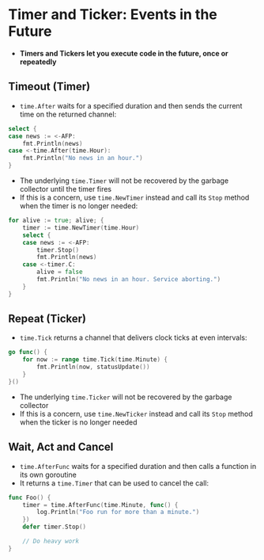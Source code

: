 # Timer and Ticker: Events in the Future

* **Timers and Tickers let you execute code in the future, once or repeatedly**

## Timeout (Timer)

* `time.After` waits for a specified duration and then sends the current time on the returned channel:

```go
select {
case news := <-AFP:
	fmt.Println(news)
case <-time.After(time.Hour):
	fmt.Println("No news in an hour.")
}
```

* The underlying `time.Timer` will not be recovered by the garbage collector until the timer fires
* If this is a concern, use `time.NewTimer` instead and call its `Stop` method when the timer is no longer needed:

```go
for alive := true; alive; {
	timer := time.NewTimer(time.Hour)
	select {
	case news := <-AFP:
		timer.Stop()
		fmt.Println(news)
	case <-timer.C:
		alive = false
		fmt.Println("No news in an hour. Service aborting.")
	}
}
```

## Repeat (Ticker)

* `time.Tick` returns a channel that delivers clock ticks at even intervals:

```go
go func() {
	for now := range time.Tick(time.Minute) {
		fmt.Println(now, statusUpdate())
	}
}()
```

* The underlying `time.Ticker` will not be recovered by the garbage collector
* If this is a concern, use `time.NewTicker` instead and call its `Stop` method when the ticker is no longer needed

## Wait, Act and Cancel

* `time.AfterFunc` waits for a specified duration and then calls a function in its own goroutine
* It returns a `time.Timer` that can be used to cancel the call:

```go
func Foo() {
    timer = time.AfterFunc(time.Minute, func() {
        log.Println("Foo run for more than a minute.")
    })
    defer timer.Stop()

    // Do heavy work
}
```
